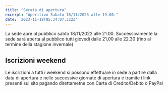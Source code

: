 ```yaml
---
title: "Serata di apertura"
excerpt: "Aperitivo Sabato 18/11/2023 alle 19.00."
date: '2023-11-18T05:34:07.322Z'
---
```


La sede apre al pubblico sabto 18/11/2022 alle 21.00.
Successivamente la sede sarà aperta al pubblico tutti giovedì dalle 21,00 alle 22.30 (fino al termine della stagione invernale)

## Iscrizioni weekend

Le iscrizioni a tutti i weekend si possono effettuare in sede a partire dalla data di apertura e nelle successive giornate di apertura e tramite i link presenti sul sito pagando direttametne con Carta di Credito/Debito o PayPal

